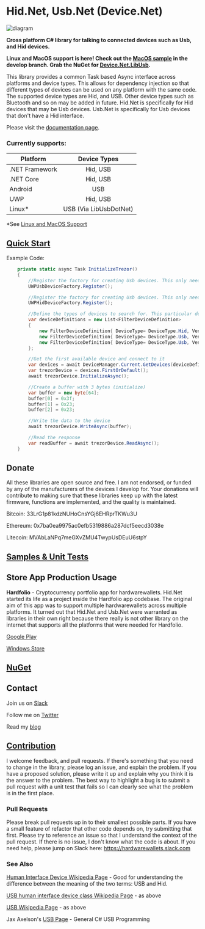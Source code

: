 # Hid.Net, Usb.Net (Device.Net)

![diagram](https://github.com/MelbourneDeveloper/Device.Net/blob/master/Diagram.png)

**Cross platform C# library for talking to connected devices such as Usb, and Hid devices.**

**Linux and MacOS support is here! Check out the [MacOS sample](https://github.com/MelbourneDeveloper/Device.Net/tree/develop/src/Device.Net.MacOSLibUsbSample) in the develop branch. Grab the NuGet for [Device.Net.LibUsb](https://github.com/MelbourneDeveloper/Device.Net/tree/develop/src/Device.Net.MacOSLibUsbSample).**

This library provides a common Task based Async interface across platforms and device types. This allows for dependency injection so that different types of devices can be used on any platform with the same code. The supported device types are Hid, and USB. Other device types such as Bluetooth and so on may be added in future. Hid.Net is specifically for Hid devices that may be Usb devices. Usb.Net is specifically for Usb devices that don't have a Hid interface.

Please visit the [documentation page](https://github.com/MelbourneDeveloper/Device.Net/wiki).

### Currently supports:

| Platform | Device Types |
| ------------- |:-------------:|
| .NET Framework     | Hid, USB |
| .NET Core      | Hid, USB  |
| Android | USB |
| UWP | Hid, USB   |
| Linux* | USB (Via LibUsbDotNet)  |

*See [Linux and MacOS Support](https://github.com/MelbourneDeveloper/Device.Net/wiki/Linux-and-MacOS-Support)

## [Quick Start](https://github.com/MelbourneDeveloper/Device.Net/wiki/Quick-Start)

Example Code:
```cs
    private static async Task InitializeTrezor()
    {
        //Register the factory for creating Usb devices. This only needs to be done once.
        UWPUsbDeviceFactory.Register();

        //Register the factory for creating Usb devices. This only needs to be done once.
        UWPHidDeviceFactory.Register();

        //Define the types of devices to search for. This particular device can be connected to via USB, or Hid
        var deviceDefinitions = new List<FilterDeviceDefinition>
        {
            new FilterDeviceDefinition{ DeviceType= DeviceType.Hid, VendorId= 0x534C, ProductId=0x0001, Label="Trezor One Firmware 1.6.x" },
            new FilterDeviceDefinition{ DeviceType= DeviceType.Usb, VendorId= 0x1209, ProductId=0x53C1, Label="Trezor One Firmware 1.7.x" },
            new FilterDeviceDefinition{ DeviceType= DeviceType.Usb, VendorId= 0x1209, ProductId=0x53C0, Label="Model T" }
        };

        //Get the first available device and connect to it
        var devices = await DeviceManager.Current.GetDevices(deviceDefinitions);
        var trezorDevice = devices.FirstOrDefault();
        await trezorDevice.InitializeAsync();

        //Create a buffer with 3 bytes (initialize)
        var buffer = new byte[64];
        buffer[0] = 0x3f;
        buffer[1] = 0x23;
        buffer[2] = 0x23;

        //Write the data to the device
        await trezorDevice.WriteAsync(buffer);

        //Read the response
        var readBuffer = await trezorDevice.ReadAsync();
    }
```
## Donate

All these libraries are open source and free. I am not endorsed, or funded by any of the manufacturers of the devices I develop for. Your donations will contribute to making sure that these libraries keep up with the latest firmware, functions are implemented, and the quality is maintained.

Bitcoin: 33LrG1p81kdzNUHoCnsYGj6EHRprTKWu3U

Ethereum: 0x7ba0ea9975ac0efb5319886a287dcf5eecd3038e

Litecoin: MVAbLaNPq7meGXvZMU4TwypUsDEuU6stpY

## [Samples & Unit Tests](https://github.com/MelbourneDeveloper/Device.Net/wiki/Samples-and-Unit-Tests)

## Store App Production Usage

**Hardfolio** - Cryptocurrency portfolio app for hardwarewallets. Hid.Net started its life as a project inside the Hardfolio app codebase. The original aim of this app was to support multiple hardwarewallets across multiple platforms. It turned out that Hid.Net and Usb.Net were warranted as libraries in their own right because there really is not other library on the internet that supports all the platforms that were needed for Hardfolio.

[Google Play](https://play.google.com/store/apps/details?id=com.Hardfolio)

[Windows Store](https://www.microsoft.com/en-au/p/hardfolio/9p8xx70n5d2j)

## [NuGet](https://github.com/MelbourneDeveloper/Device.Net/wiki/NuGet)

## Contact

Join us on [Slack](https://hardwarewallets.slack.com)

Follow me on [Twitter](https://twitter.com/HardfolioApp)

Read my [blog](https://christianfindlay.wordpress.com)

## [Contribution](https://github.com/MelbourneDeveloper/Device.Net/blob/master/CONTRIBUTING.md)

I welcome feedback, and pull requests. If there's something that you need to change in the library, please log an issue, and explain the problem. If you have a proposed solution, please write it up and explain why you think it is the answer to the problem. The best way to highlight a bug is to submit a pull request with a unit test that fails so I can clearly see what the problem is in the first place.

### Pull Requests

Please break pull requests up in to their smallest possible parts. If you have a small feature of refactor that other code depends on, try submitting that first. Please try to reference an issue so that I understand the context of the pull request. If there is no issue, I don't know what the code is about. If you need help, please jump on Slack here: https://hardwarewallets.slack.com

### See Also

[Human Interface Device Wikipedia Page](https://en.wikipedia.org/wiki/Human_interface_device) - Good for understanding the difference between the meaning of the two terms: USB and Hid.

[USB human interface device class Wikipedia Page](https://en.wikipedia.org/wiki/USB_human_interface_device_class) - as above

[USB Wikipedia Page](https://en.wikipedia.org/wiki/USB) - as above

Jax Axelson's [USB Page](http://janaxelson.com/usb.htm) - General C# USB Programming
